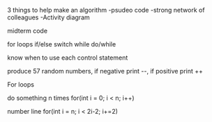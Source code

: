 3 things to help make an algorithm
-psudeo code
-strong network of colleagues
-Activity diagram

midterm code

for loops
if/else
switch
while
do/while

know when to use each control statement

produce 57 random numbers, if negative print --, if positive print ++

For loops

do something n times
for(int i = 0; i < n; i++)

number line
for(int i = n; i < 2i-2; i+=2)